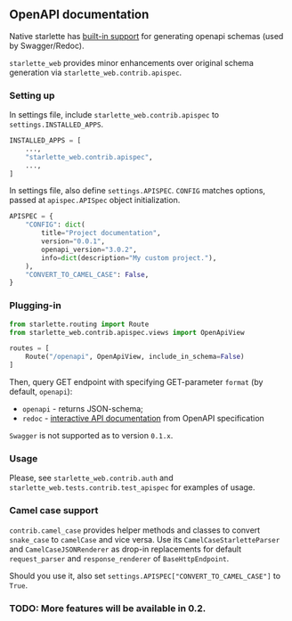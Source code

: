 ## OpenAPI documentation

Native starlette has [built-in support](https://www.starlette.io/schemas/) 
for generating openapi schemas (used by Swagger/Redoc).

`starlette_web` provides minor enhancements over original schema generation via `starlette_web.contrib.apispec`.

### Setting up

In settings file, include `starlette_web.contrib.apispec` to `settings.INSTALLED_APPS`.

```python
INSTALLED_APPS = [
    ...,
    "starlette_web.contrib.apispec",
    ...,
]
```

In settings file, also define `settings.APISPEC`. 
`CONFIG` matches options, passed at `apispec.APISpec` object initialization.

```python
APISPEC = {
    "CONFIG": dict(
        title="Project documentation",
        version="0.0.1",
        openapi_version="3.0.2",
        info=dict(description="My custom project."),
    ),
    "CONVERT_TO_CAMEL_CASE": False,
}
```

### Plugging-in

```python
from starlette.routing import Route
from starlette_web.contrib.apispec.views import OpenApiView

routes = [
    Route("/openapi", OpenApiView, include_in_schema=False)
]
```

Then, query GET endpoint with specifying GET-parameter `format` (by default, `openapi`):

- `openapi` - returns JSON-schema;
- `redoc` - [interactive API documentation](https://github.com/Redocly/redoc) from OpenAPI specification

`Swagger` is not supported as to version `0.1.x`.

### Usage

Please, see `starlette_web.contrib.auth` and `starlette_web.tests.contrib.test_apispec` for examples of usage.

### Camel case support

`contrib.camel_case` provides helper methods and classes to convert `snake_case` to `camelCase` and vice versa.
Use its `CamelCaseStarletteParser` and `CamelCaseJSONRenderer` as drop-in replacements for default 
`request_parser` and `response_renderer` of `BaseHttpEndpoint`.

Should you use it, also set `settings.APISPEC["CONVERT_TO_CAMEL_CASE"]` to `True`.

### TODO: More features will be available in 0.2.
